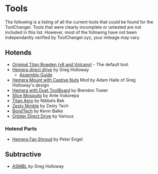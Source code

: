 # Tools

The following is a listing of all the current tools that could be found for the ToolChanger. Tools that were clearly incomplete or untested are not included in this list. However, most of the following have not been independantly verified by ToolChanger.xyz, your mileage may vary.

## Hotends

- [Original Titan Bowden (v6 and Volcano)](https://e3d-online.com/products/bowden-tools) - The default tool.
- [Hemera direct drive](https://www.thingiverse.com/thing:4008778) by Greg Holloway
    - [Assembly Guide](https://e3d-online.dozuki.com/Guide/Hemera+Tool+Assembly/152?lang=en)
- [Hemera Mount with Captive Nuts](https://www.prusaprinters.org/prints/59175-e3d-toolchanger-hemera-mount-with-captive-nuts) Mod by Adam Haile of Greg Holloway's design
- [Hemera with Duet ToolBoard](https://www.thingiverse.com/thing:4620370) by Brendon Tower
- [Slice Mosquito](https://www.thingiverse.com/thing:4027240) by Ante Vukorepa
- [Titan Aero](https://www.thingiverse.com/thing:4190989) by Nibbels Bek
- [Zesty Nimble](https://www.thingiverse.com/thing:3898187) by Zesty Tech
- [BondTech](https://www.thingiverse.com/thing:4269222) by Kevin Balke
- [Orbiter Direct Drive](https://forum.e3d-online.com/threads/orbiter-140g-planetary-direct-drive-extruder.3748/#post-37084) by Various
    
### Hotend Parts

- [Hemera Fan Shroud](https://www.thingiverse.com/thing:4494858) by Peter Engel

## Subtractive

- [ASMBL](https://www.thingiverse.com/thing:4206827) by Greg Holloway

